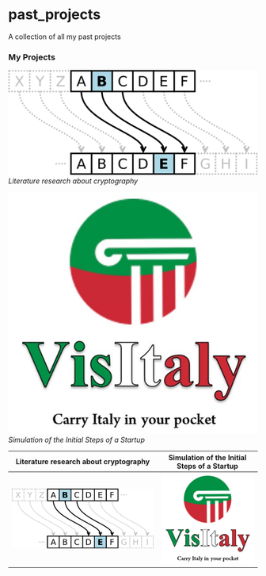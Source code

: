 # past_projects
A collection of all my past projects


### My Projects

![Literature research about cryptography](./2018-06_Cryptography_literature_review/Cryptography%20-%20Caesar%20cipher.png)
*Literature research about cryptography*

![Simulation of the Initial Steps of a Startup](./2017-08_Startup_simulation/Visitaly%20-%20Logo.png)
*Simulation of the Initial Steps of a Startup*

|Literature research about cryptography | Simulation of the Initial Steps of a Startup |
|---|---|
<img src="./2018-06_Cryptography_literature_review/Cryptography - Caesar cipher.png" alt="" style="width: 100%; height: auto;" /> | <img src="./2017-08_Startup_simulation/Visitaly - Logo.png" alt="" style="width: 100%; height: auto;" /> |
